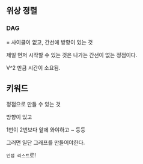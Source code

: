 ## 위상 정렬

### DAG

= 사이클이 없고, 간선에 방향이 있는 것

제일 먼저 시작할 수 있는 것은  나가는 간선이 없는 정점이다.

V^2 만큼 시간이 소요됨.



## 키워드

정점으로 만들 수 있는 것

방향이 있고

1번이 2번보다 앞에 와야하고 ~ 등등

그러면 일단 그래프를 만들어야한다.

`인접 리스트`로!

